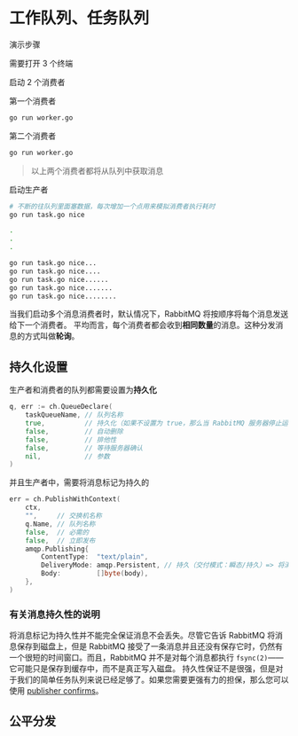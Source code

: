 # 工作队列、任务队列

演示步骤

需要打开 3 个终端

启动 2 个消费者

第一个消费者

```bash
go run worker.go
```

第二个消费者

```bash
go run worker.go
```

> 以上两个消费者都将从队列中获取消息

启动生产者

```bash
# 不断的往队列里面塞数据，每次增加一个点用来模拟消费者执行耗时
go run task.go nice

.
.
.

go run task.go nice...
go run task.go nice....
go run task.go nice......
go run task.go nice.......
go run task.go nice........
```

当我们启动多个消息消费者时，默认情况下，RabbitMQ 将按顺序将每个消息发送给下一个消费者。
平均而言，每个消费者都会收到**相同数量**的消息。这种分发消息的方式叫做**轮询**。

## 持久化设置

生产者和消费者的队列都需要设置为**持久化**

```go
q, err := ch.QueueDeclare(
    taskQueueName, // 队列名称
    true,          // 持久化（如果不设置为 true，那么当 RabbitMQ 服务器停止运行或者崩溃时，消息就会丢失）
    false,         // 自动删除
    false,         // 排他性
    false,         // 等待服务器确认
    nil,           // 参数
)
```

并且生产者中，需要将消息标记为持久的

```go
err = ch.PublishWithContext(
    ctx,
    "",     // 交换机名称
    q.Name, // 队列名称
    false,  // 必需的
    false,  // 立即发布
    amqp.Publishing{
        ContentType:  "text/plain",
        DeliveryMode: amqp.Persistent, // 持久（交付模式：瞬态/持久）=> 将消息标记为持久的（在队列中标记为“持久化”还不行，还一定需要在发送消息的时候标记为“持久”）
        Body:         []byte(body),
    },
)
```

### 有关消息持久性的说明

将消息标记为持久性并不能完全保证消息不会丢失。尽管它告诉 RabbitMQ 将消息保存到磁盘上，但是 RabbitMQ 接受了一条消息并且还没有保存它时，仍然有一个很短的时间窗口。而且，RabbitMQ 并不是对每个消息都执行 `fsync(2)`——它可能只是保存到缓存中，而不是真正写入磁盘。
持久性保证不是很强，但是对于我们的简单任务队列来说已经足够了。如果您需要更强有力的担保，那么您可以使用 [publisher confirms](https://www.rabbitmq.com/confirms.html)。

## 公平分发